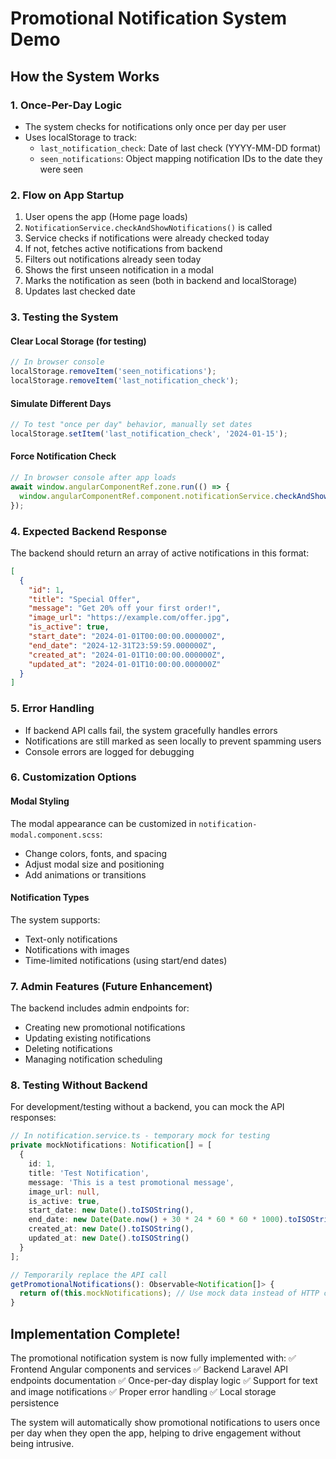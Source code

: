 # Promotional Notification System Demo

## How the System Works

### 1. **Once-Per-Day Logic**
- The system checks for notifications only once per day per user
- Uses localStorage to track:
  - `last_notification_check`: Date of last check (YYYY-MM-DD format)
  - `seen_notifications`: Object mapping notification IDs to the date they were seen

### 2. **Flow on App Startup**
1. User opens the app (Home page loads)
2. `NotificationService.checkAndShowNotifications()` is called
3. Service checks if notifications were already checked today
4. If not, fetches active notifications from backend
5. Filters out notifications already seen today
6. Shows the first unseen notification in a modal
7. Marks the notification as seen (both in backend and localStorage)
8. Updates last checked date

### 3. **Testing the System**

#### Clear Local Storage (for testing)
```javascript
// In browser console
localStorage.removeItem('seen_notifications');
localStorage.removeItem('last_notification_check');
```

#### Simulate Different Days
```javascript
// To test "once per day" behavior, manually set dates
localStorage.setItem('last_notification_check', '2024-01-15');
```

#### Force Notification Check
```javascript
// In browser console after app loads
await window.angularComponentRef.zone.run(() => {
  window.angularComponentRef.component.notificationService.checkAndShowNotifications();
});
```

### 4. **Expected Backend Response**

The backend should return an array of active notifications in this format:
```json
[
  {
    "id": 1,
    "title": "Special Offer",
    "message": "Get 20% off your first order!",
    "image_url": "https://example.com/offer.jpg",
    "is_active": true,
    "start_date": "2024-01-01T00:00:00.000000Z",
    "end_date": "2024-12-31T23:59:59.000000Z",
    "created_at": "2024-01-01T10:00:00.000000Z",
    "updated_at": "2024-01-01T10:00:00.000000Z"
  }
]
```

### 5. **Error Handling**
- If backend API calls fail, the system gracefully handles errors
- Notifications are still marked as seen locally to prevent spamming users
- Console errors are logged for debugging

### 6. **Customization Options**

#### Modal Styling
The modal appearance can be customized in `notification-modal.component.scss`:
- Change colors, fonts, and spacing
- Adjust modal size and positioning
- Add animations or transitions

#### Notification Types
The system supports:
- Text-only notifications
- Notifications with images
- Time-limited notifications (using start/end dates)

### 7. **Admin Features (Future Enhancement)**
The backend includes admin endpoints for:
- Creating new promotional notifications
- Updating existing notifications  
- Deleting notifications
- Managing notification scheduling

### 8. **Testing Without Backend**
For development/testing without a backend, you can mock the API responses:

```typescript
// In notification.service.ts - temporary mock for testing
private mockNotifications: Notification[] = [
  {
    id: 1,
    title: 'Test Notification',
    message: 'This is a test promotional message',
    image_url: null,
    is_active: true,
    start_date: new Date().toISOString(),
    end_date: new Date(Date.now() + 30 * 24 * 60 * 60 * 1000).toISOString(),
    created_at: new Date().toISOString(),
    updated_at: new Date().toISOString()
  }
];

// Temporarily replace the API call
getPromotionalNotifications(): Observable<Notification[]> {
  return of(this.mockNotifications); // Use mock data instead of HTTP call
}
```

## Implementation Complete!

The promotional notification system is now fully implemented with:
✅ Frontend Angular components and services
✅ Backend Laravel API endpoints documentation
✅ Once-per-day display logic
✅ Support for text and image notifications
✅ Proper error handling
✅ Local storage persistence

The system will automatically show promotional notifications to users once per day when they open the app, helping to drive engagement without being intrusive.
